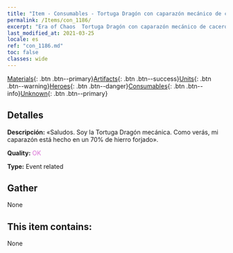 ```yaml
---
title: "Item - Consumables - Tortuga Dragón con caparazón mecánico de cacerola"
permalink: /Items/con_1186/
excerpt: "Era of Chaos  Tortuga Dragón con caparazón mecánico de cacerola"
last_modified_at: 2021-03-25
locale: es
ref: "con_1186.md"
toc: false
classes: wide
---
```

 [Materials](/es/Items/){: .btn .btn--primary}[Artifacts](/es/Items/Artifacts/){: .btn .btn--success}[Units](/es/Items/Units/){: .btn .btn--warning}[Heroes](/es/Items/Heroes/){: .btn .btn--danger}[Consumables](/es/Items/Consumables/){: .btn .btn--info}[Unknown](/es/Items/Unknown/){: .btn .btn--primary}

## Detalles
 **Descripción:** «Saludos. Soy la Tortuga Dragón mecánica. Como verás, mi caparazón está hecho en un 70% de hierro forjado».

 **Quality:** <span style="color: #DA70D6">OK</span>

 **Type:** Event related

## Gather

  None

## This item contains:

  None

